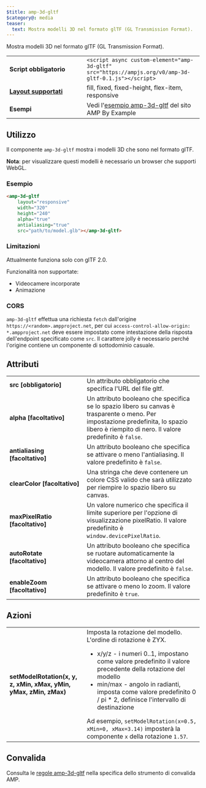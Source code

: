 ```yaml
---
$title: amp-3d-gltf
$category@: media
teaser:
  text: Mostra modelli 3D nel formato glTF (GL Transmission Format).
---
```


<!--
Copyright 2018 The AMP HTML Authors. All Rights Reserved.

Licensed under the Apache License, Version 2.0 (the "License");
you may not use this file except in compliance with the License.
You may obtain a copy of the License at

      http://www.apache.org/licenses/LICENSE-2.0

Unless required by applicable law or agreed to in writing, software
distributed under the License is distributed on an "AS-IS" BASIS,
WITHOUT WARRANTIES OR CONDITIONS OF ANY KIND, either express or implied.
See the License for the specific language governing permissions and
limitations under the License.
-->



Mostra modelli 3D nel formato glTF (GL Transmission Format).

<table>
  <tr>
    <td width="40%"><strong>Script obbligatorio</strong></td>
    <td><code>&lt;script async custom-element="amp-3d-gltf" src="https://ampjs.org/v0/amp-3d-gltf-0.1.js"&gt;&lt;/script&gt;</code></td>
  </tr>
  <tr>
    <td class="col-fourty"><strong><a href="../../../documentation/guides-and-tutorials/develop/style_and_layout/control_layout.md">Layout supportati</a></strong></td>
    <td>fill, fixed, fixed-height, flex-item, responsive</td>
  </tr>
  <tr>
    <td><strong>Esempi</strong></td>
    <td>Vedi l'<a href="https://ampbyexample.com/components/amp-3d-gltf/">esempio amp-3d-gltf</a> del sito AMP By Example</td>
  </tr>
</table>

## Utilizzo <a name="usage"></a>

Il componente `amp-3d-gltf` mostra i modelli 3D che sono nel formato glTF.

**Nota**: per visualizzare questi modelli è necessario un browser che supporti WebGL.

### Esempio <a name="example"></a>

```html
<amp-3d-gltf
    layout="responsive"
    width="320"
    height="240"
    alpha="true"
    antialiasing="true"
    src="path/to/model.glb"></amp-3d-gltf>
```

### Limitazioni <a name="limitations"></a>

Attualmente funziona solo con glTF 2.0.

Funzionalità non supportate:

- Videocamere incorporate
- Animazione

### CORS <a name="cors"></a>

`amp-3d-gltf` effettua una richiesta `fetch` dall'origine `https://<random>.ampproject.net`, per cui `access-control-allow-origin: *.ampproject.net` deve essere impostato come intestazione della risposta dell'endpoint specificato come `src`. Il carattere jolly è necessario perché l'origine contiene un componente di sottodominio casuale.

## Attributi <a name="attributes"></a>

<table>
  <tr>
    <td width="40%"><strong>src [obbligatorio]</strong></td>
    <td>Un attributo obbligatorio che specifica l'URL del file gltf.</td>
  </tr>
  <tr>
    <td width="40%"><strong>alpha [facoltativo]</strong></td>
    <td>Un attributo booleano che specifica se lo spazio libero su canvas è trasparente o meno. Per impostazione predefinita, lo spazio libero è riempito di nero.
        Il valore predefinito è <code>false</code>.</td>
    </tr>
    <tr>
      <td width="40%"><strong>antialiasing [facoltativo]</strong></td>
      <td>Un attributo booleano che specifica se attivare o meno l'antialiasing. Il valore predefinito è <code>false</code>.</td>
    </tr>
    <tr>
      <td width="40%"><strong>clearColor [facoltativo]</strong></td>
      <td>Una stringa che deve contenere un colore CSS valido che sarà utilizzato per riempire lo spazio libero su canvas.</td>
    </tr>
    <tr>
      <td width="40%"><strong>maxPixelRatio [facoltativo]</strong></td>
      <td>Un valore numerico che specifica il limite superiore per l'opzione di visualizzazione pixelRatio. Il valore predefinito è <code>window.devicePixelRatio</code>.</td>
    </tr>
    <tr>
      <td width="40%"><strong>autoRotate [facoltativo]</strong></td>
      <td>Un attributo booleano che specifica se ruotare automaticamente la videocamera attorno al centro del modello. Il valore predefinito è <code>false</code>.</td>
    </tr>
    <tr>
      <td width="40%"><strong>enableZoom [facoltativo]</strong></td>
      <td>Un attributo booleano che specifica se attivare o meno lo zoom. Il valore predefinito è <code>true</code>.</td>
    </tr>
  </table>

## Azioni <a name="actions"></a>

<table>
  <tr>
    <td width="40%"><strong>setModelRotation(x, y, z, xMin, xMax, yMin, yMax, zMin, zMax)</strong></td>
    <td>Imposta la rotazione del modello. L'ordine di rotazione è ZYX.
      <ul>
        <li>x/y/z - i numeri 0..1, impostano come valore predefinito il valore precedente della rotazione del modello</li>
        <li>min/max - angolo in radianti, imposta come valore predefinito 0 / pi * 2, definisce l'intervallo di destinazione</li>
      </ul>
      Ad esempio, <code>setModelRotation(x=0.5, xMin=0, xMax=3.14)</code> imposterà la componente <code>x</code> della rotazione <code>1.57</code>.</td>
    </tr>
  </table>

## Convalida <a name="validation"></a>

Consulta le [regole amp-3d-gltf](https://github.com/ampproject/amphtml/blob/main/extensions/amp-3d-gltf/validator-amp-3d-gltf.protoascii) nella specifica dello strumento di convalida AMP.
